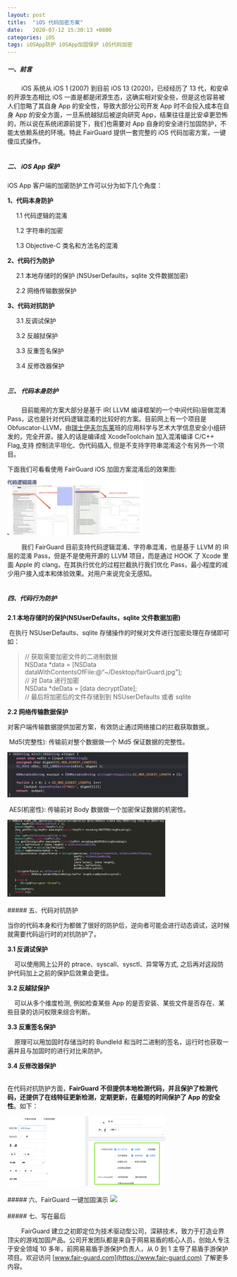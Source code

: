 ```yaml
---
layout: post
title:  "iOS 代码加密方案"
date:   2020-07-12 15:30:13 +0800
categories: iOS
tags: iOSApp防护 iOSApp加固保护 iOS代码加密
---
```

##### 一、前言
&nbsp;&nbsp;&nbsp;&nbsp;&nbsp;&nbsp;&nbsp;&nbsp;iOS 系统从 iOS 1 (2007) 到目前 iOS 13 (2020)，已经经历了 13 代，和安卓的开源生态相比 iOS 一直是都是闭源生态，这确实相对安全些，但是这也容易被人们忽略了其自身 App 的安全性，导致大部分公司开发 App 时不会投入成本在自身 App 的安全方面，一旦系统越狱后被逆向研究 App，结果往往是比安卓更恐怖的，所以说在系统闭源前提下，我们也需要对 App 自身的安全进行加固防护，不能太依赖系统的环境。特此 FairGuard 提供一套完整的 iOS 代码加密方案，一键傻瓜式操作。<br/><!-- more --><br/>

##### 二、 iOS App 保护

iOS App 客户端的加密防护工作可以分为如下几个角度：

 **1、代码本身防护**

​      &nbsp;&nbsp;&nbsp;&nbsp;1.1  代码逻辑的混淆

​      &nbsp;&nbsp;&nbsp;&nbsp;1.2  字符串的加密

​      &nbsp;&nbsp;&nbsp;&nbsp;1.3  Objective-C 类名和方法名的混淆

 **2、代码行为防护**

​      &nbsp;&nbsp;&nbsp;&nbsp;2.1  本地存储时的保护 (NSUserDefaults，sqlite 文件数据加密)

​      &nbsp;&nbsp;&nbsp;&nbsp;2.2  网络传输数据保护

 **3、代码对抗防护**

​      &nbsp;&nbsp;&nbsp;&nbsp;3.1  反调试保护

​      &nbsp;&nbsp;&nbsp;&nbsp;3.2  反越狱保护

​      &nbsp;&nbsp;&nbsp;&nbsp;3.3  反重签名保护

​      &nbsp;&nbsp;&nbsp;&nbsp;3.4  反修改器保护
<br/><br/>
##### 三、 代码本身防护  
&nbsp;&nbsp;&nbsp;&nbsp;&nbsp;&nbsp;&nbsp;&nbsp;目前能用的方案大部分是基于 IR( LLVM 编译框架的一个中间代码)层做混淆 Pass，这也是针对代码逻辑混淆的比较好的方案。目前网上有一个项目是 Obfuscator-LLVM，由[瑞士伊夫尔东莱](http://www.heig-vd.ch/international)班的应用科学与艺术大学信息安全小组研发的，完全开源，接入的话是编译成 XcodeToolchain 加入混淆编译 C/C++ Flag,支持 控制流平坦化、伪代码插入, 但是不支持字符串混淆这个有另外一个项目。

下面我们可看看使用 FairGuard iOS 加固方案混淆后的效果图:  

<img src = "/assets/res/202007/51.png" style="zoom:30%" />  

&nbsp;&nbsp;&nbsp;&nbsp;&nbsp;&nbsp;&nbsp;&nbsp;我们 FairGuard 目前支持代码逻辑混淆、字符串混淆，也是基于 LLVM 的 IR 层的混淆 Pass，但是不是使用开源的 LLVM 项目，而是通过 HOOK 了 Xcode 里面 Apple 的 clang，在其执行优化的过程拦截执行我们优化 Pass，最小程度的减少用户接入成本和体验效果。对用户来说完全无感知。<br/><br/>

##### 四、代码行为防护

  **2.1  本地存储时的保护(NSUserDefaults，sqlite 文件数据加密)**

​    在执行 NSUserDefaults、sqlite 存储操作的时候对文件进行加密处理在存储即可如：

> // 获取需要加密文件的二进制数据  
> NSData *data = [NSData dataWithContentsOfFile:@“~/Desktop/fairGuard.jpg"];   
> // 对 Data 进行加密  
> NSData *deData = [data decryptDate];   
> // 最后将加密后的文件存储到到 NSUserDefaults 或者 sqlite  

  **2.2  网络传输数据保护**

​      对客户端传输数据提供加密方案，有效防止通过网络接口的拦截获取数据,。

​     Md5(完整性): 传输前对整个数据做一个 Md5 保证数据的完整性。

<img src = "/assets/res/202007/54.png" style="zoom:40%" />

​      AES(机密性): 传输前对 Body 数据做一个加密保证数据的机密性。

<img src = "/assets/res/202007/55.png" style="zoom:35%" />
<br/><br/>
##### 五、代码对抗防护

当你的代码本身和行为都做了很好的防护后，逆向者可能会进行动态调试，这时候就需要代码运行时的对抗防护了。

**3.1 反调试保护**

&nbsp;&nbsp;&nbsp;&nbsp;可以使用网上公开的 ptrace、syscall、sysctl、异常等方式, 之后再对这段防护代码加上之前的保护后效果会更佳。

**3.2 反越狱保护**

&nbsp;&nbsp;&nbsp;&nbsp;可以从多个维度检测, 例如检查某些 App 的是否安装、某些文件是否存在、某些目录的访问权限来综合判断。

**3.3 反重签名保护**

&nbsp;&nbsp;&nbsp;&nbsp;原理可以用加固时存储当时的 BundleId 和当时二进制的签名，运行时也获取一遍并且与加固时的进行对比来防护。

**3.4 反修改器保护**  <br/><br/>


在代码对抗防护方面，**FairGuard 不但提供本地检测代码，并且保护了检测代码，还提供了在线特征更新检测，定期更新，在最短的时间保护了 App 的安全性**。如下：

<img src = "/assets/res/202007/56.png" style="zoom:35%" />
<br><br/>
##### 六、FairGuard 一键加固演示
<img src = "/assets/res/202007/57.gif" />
<br/><br/>
##### 七、写在最后

&nbsp;&nbsp;&nbsp;&nbsp;&nbsp;&nbsp;&nbsp;&nbsp;FairGuard 建立之初即定位为技术驱动型公司，深耕技术，致力于打造业界顶尖的游戏加固产品。公司开发团队都是来自于网易易盾的核心人员，创始人专注于安全领域 10 多年，前网易易盾手游保护负责人，从 0 到 1 主导了易盾手游保护项目。欢迎访问 [www.fair-guard.com](https://www.fair-guard.com) 了解更多内容。
